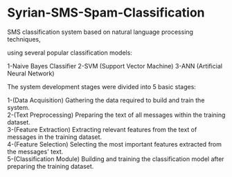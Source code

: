 # Syrian-SMS-Spam-Classification
SMS classification system based on natural language processing techniques,

using several popular classification models:

  1-Naive Bayes Classifier
  2-SVM (Support Vector Machine)
  3-ANN (Artificial Neural Network)


The system development stages were divided into 5 basic stages:

  1-(Data Acquisition) Gathering the data required to build and train the system.  
  2-(Text Preprocessing) Preparing the text of all messages within the training dataset.  
  3-(Feature Extraction) Extracting relevant features from the text of messages in the training dataset.  
  4-(Feature Selection) Selecting the most important features extracted from the messages' text.  
  5-(Classification Module) Building and training the classification model after preparing the training dataset.
